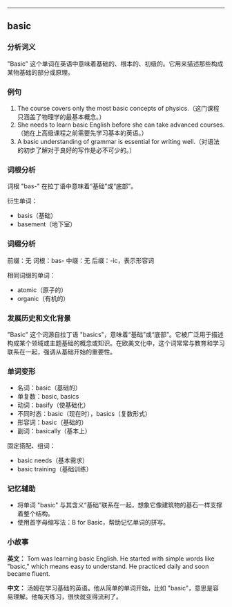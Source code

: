 
---------------
## basic
### 分析词义
"Basic" 这个单词在英语中意味着基础的、根本的、初级的。它用来描述那些构成某物基础的部分或原理。

### 例句
1. The course covers only the most basic concepts of physics.（这门课程只涵盖了物理学的最基本概念。）
2. She needs to learn basic English before she can take advanced courses.（她在上高级课程之前需要先学习基本的英语。）
3. A basic understanding of grammar is essential for writing well.（对语法的初步了解对于良好的写作是必不可少的。）

### 词根分析
词根 "bas-" 在拉丁语中意味着“基础”或“底部”。

衍生单词：
- basis（基础）
- basement（地下室）

### 词缀分析
前缀：无
词根：bas-
中缀：无
后缀：-ic，表示形容词

相同词缀的单词：
- atomic（原子的）
- organic（有机的）

### 发展历史和文化背景
"Basic" 这个词源自拉丁语 "basics"，意味着“基础”或“底部”。它被广泛用于描述构成某个领域或主题基础的概念或知识。在欧美文化中，这个词常常与教育和学习联系在一起，强调从基础开始的重要性。

### 单词变形
- 名词：basic（基础的）
- 单复数：basic, basics
- 动词：basify（使基础化）
- 不同时态：basic（现在时），basics（复数形式）
- 形容词：basic（基础的）
- 副词：basically（基本上）

固定搭配、组词：
- basic needs（基本需求）
- basic training（基础训练）

### 记忆辅助
- 将单词 "basic" 与其含义“基础”联系在一起，想象它像建筑物的基石一样支撑着整个结构。
- 使用首字母缩写法：B for Basic，帮助记忆单词的拼写。

### 小故事
**英文：**
Tom was learning basic English. He started with simple words like "basic," which means easy to understand. He practiced daily and soon became fluent.

**中文：**
汤姆在学习基础的英语。他从简单的单词开始，比如 "basic"，意思是容易理解。他每天练习，很快就变得流利了。

